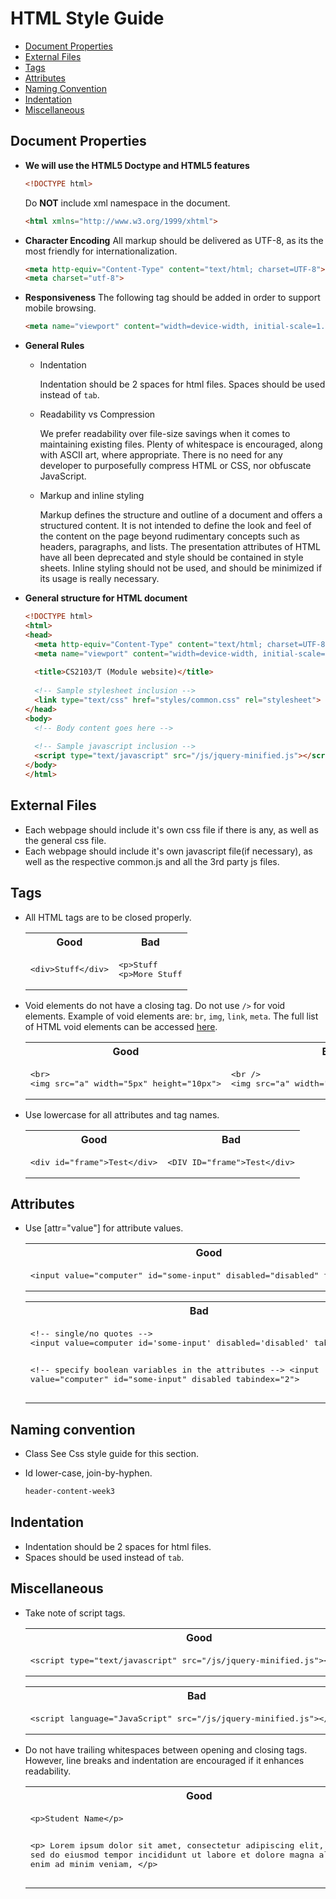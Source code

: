 # HTML Style Guide

- [Document Properties](#document-properties)
- [External Files](#external-files)
- [Tags](#tags)
- [Attributes](#attributes)
- [Naming Convention](#naming-convention)
- [Indentation](#indentation)
- [Miscellaneous](#miscellaneous)

## Document Properties
- __We will use the HTML5 Doctype and HTML5 features__
  ```html
  <!DOCTYPE html>
  ```

  Do __NOT__ include xml namespace in the document.
  ```html
  <html xmlns="http://www.w3.org/1999/xhtml">
  ```

- __Character Encoding__
  All markup should be delivered as UTF-8, as its the most friendly for internationalization.
  ```html
  <meta http-equiv="Content-Type" content="text/html; charset=UTF-8">
  <meta charset="utf-8">
  ```

- __Responsiveness__
  The following tag should be added in order to support mobile browsing.
  ```html
  <meta name="viewport" content="width=device-width, initial-scale=1.0">
  ```

- __General Rules__
  - Indentation
  
    Indentation should be 2 spaces for html files.
    Spaces should be used instead of `tab`.

  - Readability vs Compression
  
    We prefer readability over file-size savings when it comes to maintaining existing files.
    Plenty of whitespace is encouraged, along with ASCII art, where appropriate.
    There is no need for any developer to purposefully compress HTML or CSS, nor obfuscate JavaScript.

  - Markup and inline styling
  
    Markup defines the structure and outline of a document and offers a structured content.
    It is not intended to define the look and feel of the content on the page beyond rudimentary concepts such as headers, paragraphs, and lists.
    The presentation attributes of HTML have all been deprecated and style should be contained in style sheets.
    Inline styling should not be used, and should be minimized if its usage is really necessary.

- __General structure for HTML document__
  ```html
  <!DOCTYPE html>
  <html>
  <head>
    <meta http-equiv="Content-Type" content="text/html; charset=UTF-8">
    <meta name="viewport" content="width=device-width, initial-scale=1.0">
    
    <title>CS2103/T (Module website)</title>
    
    <!-- Sample stylesheet inclusion -->
    <link type="text/css" href="styles/common.css" rel="stylesheet">
  </head>
  <body>
    <!-- Body content goes here -->
    
    <!-- Sample javascript inclusion -->
    <script type="text/javascript" src="/js/jquery-minified.js"></script>
  </body>
  </html>
  ```

## External Files
- Each webpage should include it's own css file if there is any, as well as the general css file.
- Each webpage should include it's own javascript file(if necessary), as well as the respective common.js and all the 3rd party js files.

## Tags
- All HTML tags are to be closed properly.

  <table>
    <tr>
      <th align="center">Good</th>
      <th align="center">Bad</th>
    </tr>
    <tr>
      <td>
        <pre lang="html">
  &lt;div&gt;Stuff&lt;/div&gt;</pre>
      </td>
      <td>
        <pre lang="html">
  &lt;p&gt;Stuff
  &lt;p&gt;More Stuff</pre>
      </td>
    </tr>
  </table>

- Void elements do not have a closing tag. Do not use <code>/></code> for void elements.
  Example of void elements are: `br`, `img`, `link`, `meta`.
  The full list of HTML void elements can be accessed [here](http://www.w3.org/TR/html-markup/syntax.html#void-element).

  <table>
    <tr>
      <th align="center">Good</th>
      <th align="center">Bad</th>
    </tr>
    <tr>
      <td>
        <pre lang="html">
  &lt;br&gt;
  &lt;img src="a" width="5px" height="10px"&gt;</pre>
      </td>
      <td>
        <pre lang="html">
  &lt;br /&gt;
  &lt;img src="a" width="5px" height="10px" /&gt;</pre>
      </td>
    </tr>
  </table>

- Use lowercase for all attributes and tag names.

  <table>
    <tr>
      <th align="center">Good</th>
      <th align="center">Bad</th>
    </tr>
    <tr>
      <td>
        <pre lang="html">
  &lt;div id="frame"&gt;Test&lt;/div&gt;</pre>
      </td>
      <td>
        <pre lang="html">
  &lt;DIV ID="frame"&gt;Test&lt;/div&gt;</pre>
      </td>
    </tr>
  </table>

## Attributes
- Use [attr="value"] for attribute values.

  <table>
    <tr>
      <th align="center">Good</th>
    </tr>
    <tr>
      <td>
        <pre lang="html">
  &lt;input value="computer" id="some-input" disabled="disabled" tabindex="2"&gt;</pre>
      </td>
    </tr>
  </table>
  
  <table>
    <tr>
      <th align="center">Bad</th>
    </tr>
    <tr>
      <td>
        <pre lang="html">
  &lt;!-- single/no quotes --&gt;
  &lt;input value=computer id='some-input' disabled='disabled' tabindex=2&gt;
  
  &lt;!-- specify boolean variables in the attributes --&gt;
  &lt;input value="computer" id="some-input" disabled tabindex="2"&gt;</pre>
      </td>
    </tr>
  </table>

## Naming convention
- Class
  See Css style guide for this section.

- Id
  lower-case, join-by-hyphen.

  ```html
  header-content-week3
  ```

## Indentation<a name="indentation"></a>
- Indentation should be 2 spaces for html files.
- Spaces should be used instead of `tab`.

## Miscellaneous
- Take note of script tags.

  <table>
    <tr>
      <th align="center">Good</th>
    </tr>
    <tr>
      <td>
        <pre lang="html">
  &lt;script type="text/javascript" src="/js/jquery-minified.js"&gt;&lt;/script&gt;</pre>
      </td>
    </tr>
  </table>
  
  <table>
    <tr>
      <th align="center">Bad</th>
    </tr>
    <tr>
      <td>
        <pre lang="html">
  &lt;script language="JavaScript" src="/js/jquery-minified.js"&gt;&lt;/script&gt;</pre>
      </td>
    </tr>
  </table>

- Do not have trailing whitespaces between opening and closing tags. However, line breaks and indentation are encouraged if it enhances readability.

  <table>
    <tr>
      <th align="center">Good</th>
      <th align="center">Bad</th>
    </tr>
    <tr>
      <td>
        <pre lang="html">
  &lt;p&gt;Student Name&lt;/p&gt;
  
  &lt;p&gt;
    Lorem ipsum dolor sit amet, consectetur adipiscing elit,
    sed do eiusmod tempor incididunt ut labore
    et dolore magna aliqua. Ut enim ad minim veniam,
  &lt;/p&gt;</pre>
      </td>
      <td>
        <pre lang="html">
  &lt;p&gt; Student Name &lt;/p&gt;</pre>
      </td>
    </tr>
  </table>
